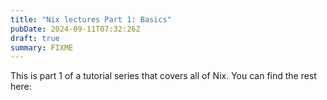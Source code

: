 ```yaml
---
title: "Nix lectures Part 1: Basics"
pubDate: 2024-09-11T07:32:26Z
draft: true
summary: FIXME
---
```


This is part 1 of a tutorial series that covers all of Nix. You can find the
rest here:



